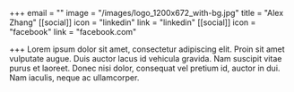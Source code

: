 +++
email = ""
image = "/images/logo_1200x672_with-bg.jpg"
title = "Alex Zhang"
[[social]]
icon = "linkedin"
link = "linkedin"
[[social]]
icon = "facebook"
link = "facebook.com"

+++
Lorem ipsum dolor sit amet, consectetur adipiscing elit. Proin sit amet vulputate augue. Duis auctor lacus id vehicula gravida. Nam suscipit vitae purus et laoreet. Donec nisi dolor, consequat vel pretium id, auctor in dui. Nam iaculis, neque ac ullamcorper.